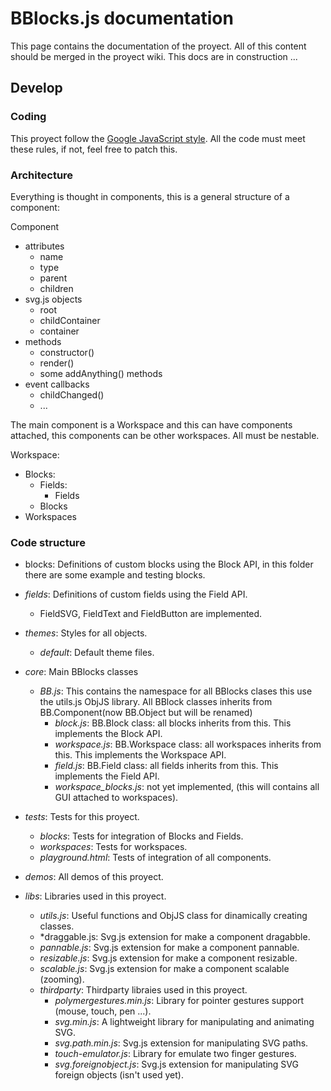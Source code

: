 # BBlocks.js documentation

This page contains the documentation of the proyect. All of this content should be merged in the proyect wiki. This docs are in construction ...

## Develop

### Coding

This proyect follow the [Google JavaScript style][google-js-style]. All the code must meet these rules, if not, feel free to patch this.

[google-js-style]:https://google-styleguide.googlecode.com/svn/trunk/javascriptguide.xml

### Architecture

Everything is thought in components, this is a general structure of a component:

Component
  - attributes
    - name
    - type
    - parent
    - children
  - svg.js objects
    - root
    - childContainer
    - container
  - methods
    - constructor()
    - render()
    - some addAnything() methods
  - event callbacks
    - childChanged()
    - ...

The main component is a Workspace and this can have components attached, this components can be other workspaces. All must be nestable.

Workspace:
  - Blocks:
    - Fields:
      - Fields
    - Blocks
  - Workspaces

### Code structure

- blocks: Definitions of custom blocks using the Block API, in this folder there are some example and testing blocks.

- *fields*:  Definitions of custom fields using the Field API.
  - FieldSVG, FieldText and FieldButton are implemented.
- *themes*: Styles for all objects.
  - *default*: Default theme files.
- *core*: Main BBlocks classes
  - *BB.js*: This contains the namespace for all BBlocks clases this use the utils.js ObjJS library. All BBlock classes inherits from BB.Component(now BB.Object but will be renamed)
    - *block.js*: BB.Block class: all blocks inherits from this. This implements the Block API.
    - *workspace.js*: BB.Workspace class: all workspaces inherits from this. This implements the Workspace API.
    - *field.js*: BB.Field class: all fields inherits from this. This implements the Field API.
    - *workspace_blocks.js*: not yet implemented, (this will contains all GUI attached to workspaces).
- *tests*: Tests for this proyect.
  - *blocks*: Tests for integration of Blocks and Fields.
  - *workspaces*: Tests for workspaces.
  - *playground.html*: Tests of integration of all components.
- *demos*: All demos of this proyect.
- *libs*: Libraries used in this proyect.
  - *utils.js*: Useful functions and ObjJS class for dinamically creating classes.
  - *draggable.js: Svg.js extension for make a component dragabble.
  - *pannable.js*: Svg.js extension for make a component pannable.
  - *resizable.js*: Svg.js extension for make a component resizable.
  - *scalable.js*: Svg.js extension for make a component scalable (zooming).
  - *thirdparty*: Thirdparty libraies used in this proyect.
    - *polymergestures.min.js*: Library for pointer gestures support (mouse, touch, pen ...).
    - *svg.min.js*: A lightweight library for manipulating and animating SVG.
    - *svg.path.min.js*: Svg.js extension for manipulating SVG paths.
    - *touch-emulator.js*: Library for emulate two finger gestures.
    - *svg.foreignobject.js*: Svg.js extension for manipulating SVG foreign objects (isn't used yet).
